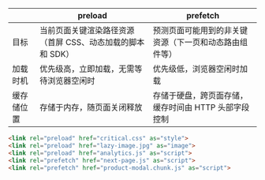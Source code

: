 
|       | preload                           | prefetch                      |
| ----- | --------------------------------- | ----------------------------- |
| 目标    | 当前页面关键渲染路径资源（首屏 CSS、动态加载的脚本和 SDK） | 预测页面可能用到的非关键资源（下一页和动态路由组件等）   |
| 加载时机  | 优先级高，立即加载，无需等待浏览器空闲时              | 优先级低，浏览器空闲时加载                 |
| 缓存储位置 | 存储于内存，随页面关闭释放                     | 存储于硬盘，跨页面存储，缓存时间由 HTTP 头部字段控制 |

```html
<link rel="preload" href="critical.css" as="style">
<link rel="preload" href="lazy-image.jpg" as="image">
<link rel="preload" href="analytics.js" as="script">
<link rel="prefetch" href="next-page.js" as="script">
<link rel="prefetch" href="product-modal.chunk.js" as="script">
```
